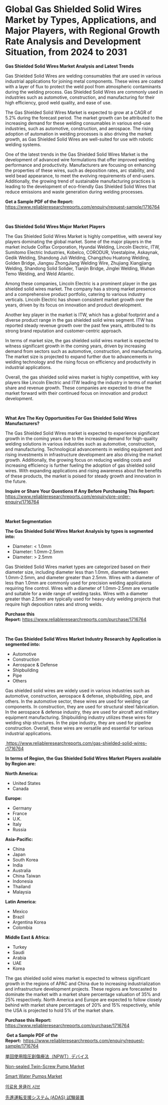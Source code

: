 <p><h1>Global Gas Shielded Solid Wires Market by Types, Applications, and Major Players, with Regional Growth Rate Analysis and Development Situation, from 2024 to 2031</h1></p><p><strong>Gas Shielded Solid Wires Market Analysis and Latest Trends</strong></p>
<p><p>Gas Shielded Solid Wires are welding consumables that are used in various industrial applications for joining metal components. These wires are coated with a layer of flux to protect the weld pool from atmospheric contaminants during the welding process. Gas Shielded Solid Wires are commonly used in industries such as automotive, construction, and manufacturing for their high efficiency, good weld quality, and ease of use.</p><p>The Gas Shielded Solid Wires Market is expected to grow at a CAGR of 5.2% during the forecast period. The market growth can be attributed to the increasing demand for these welding consumables in various end-use industries, such as automotive, construction, and aerospace. The rising adoption of automation in welding processes is also driving the market growth, as Gas Shielded Solid Wires are well-suited for use with robotic welding systems.</p><p>One of the latest trends in the Gas Shielded Solid Wires Market is the development of advanced wire formulations that offer improved welding performance and productivity. Manufacturers are focusing on enhancing the properties of these wires, such as deposition rates, arc stability, and weld bead appearance, to meet the evolving requirements of end-users. Additionally, the growing trend of sustainable manufacturing practices is leading to the development of eco-friendly Gas Shielded Solid Wires that reduce emissions and waste generation during welding processes.</p></p>
<p><strong>Get a Sample PDF of the Report:&nbsp;</strong> <a href="https://www.reliableresearchreports.com/enquiry/request-sample/1716764">https://www.reliableresearchreports.com/enquiry/request-sample/1716764</a></p>
<p>&nbsp;</p>
<p><strong>Gas Shielded Solid Wires Major Market Players</strong></p>
<p><p>The Gas Shielded Solid Wires Market is highly competitive, with several key players dominating the global market. Some of the major players in the market include Colfax Corporation, Hyundai Welding, Lincoln Electric, ITW, Sumitomo Electric Industries, Kobelco, CORODUR, Voestalpine, Askaynak, Gedik Welding, Shandong Juli Welding, Changzhou Huatong Welding, Golden Bridge, Jiangsu ZhongJiang Welding Wire, Zhujiang Xiangjiang Welding, Shandong Solid Solider, Tianjin Bridge, Jinglei Welding, Wuhan Temo Welding, and Weld Atlantic.</p><p>Among these companies, Lincoln Electric is a prominent player in the gas shielded solid wires market. The company has a strong market presence and a comprehensive product portfolio, catering to various industry verticals. Lincoln Electric has shown consistent market growth over the years, driven by its focus on innovation and product development.</p><p>Another key player in the market is ITW, which has a global footprint and a diverse product range in the gas shielded solid wires segment. ITW has reported steady revenue growth over the past few years, attributed to its strong brand reputation and customer-centric approach.</p><p>In terms of market size, the gas shielded solid wires market is expected to witness significant growth in the coming years, driven by increasing demand from sectors such as automotive, construction, and manufacturing. The market size is projected to expand further due to advancements in welding technology and the rising focus on efficiency and productivity in industrial applications.</p><p>Overall, the gas shielded solid wires market is highly competitive, with key players like Lincoln Electric and ITW leading the industry in terms of market share and revenue growth. These companies are expected to drive the market forward with their continued focus on innovation and product development.</p></p>
<p>&nbsp;</p>
<p><strong>What Are The Key Opportunities For Gas Shielded Solid Wires Manufacturers?</strong></p>
<p><p>The Gas Shielded Solid Wires market is expected to experience significant growth in the coming years due to the increasing demand for high-quality welding solutions in various industries such as automotive, construction, and manufacturing. Technological advancements in welding equipment and rising investments in infrastructure development are also driving the market growth. Additionally, the growing focus on reducing welding costs and increasing efficiency is further fueling the adoption of gas shielded solid wires. With expanding applications and rising awareness about the benefits of these products, the market is poised for steady growth and innovation in the future.</p></p>
<p><strong>Inquire or Share Your Questions If Any Before Purchasing This Report:</strong> <a href="https://www.reliableresearchreports.com/enquiry/pre-order-enquiry/1716764">https://www.reliableresearchreports.com/enquiry/pre-order-enquiry/1716764</a></p>
<p>&nbsp;</p>
<p><strong>Market Segmentation</strong></p>
<p><strong>The Gas Shielded Solid Wires Market Analysis by types is segmented into:</strong></p>
<p><ul><li>Diameter: < 1.0mm</li><li>Diameter: 1.0mm-2.5mm</li><li>Diameter: > 2.5mm</li></ul></p>
<p><p>Gas Shielded Solid Wires market types are categorized based on their diameter size, including diameter less than 1.0mm, diameter between 1.0mm-2.5mm, and diameter greater than 2.5mm. Wires with a diameter of less than 1.0mm are commonly used for precision welding applications requiring fine control. Wires with a diameter of 1.0mm-2.5mm are versatile and suitable for a wide range of welding tasks. Wires with a diameter greater than 2.5mm are typically used for heavy-duty welding projects that require high deposition rates and strong welds.</p></p>
<p><strong>Purchase this Report:&nbsp;</strong><a href="https://www.reliableresearchreports.com/purchase/1716764">https://www.reliableresearchreports.com/purchase/1716764</a></p>
<p>&nbsp;</p>
<p><strong>The Gas Shielded Solid Wires Market Industry Research by Application is segmented into:</strong></p>
<p><ul><li>Automotive</li><li>Construction</li><li>Aerospace & Defense</li><li>Shipbuilding</li><li>Pipe</li><li>Others</li></ul></p>
<p><p>Gas shielded solid wires are widely used in various industries such as automotive, construction, aerospace & defense, shipbuilding, pipe, and others. In the automotive sector, these wires are used for welding car components. In construction, they are used for structural steel fabrication. In the aerospace & defense industry, they are used for aircraft and military equipment manufacturing. Shipbuilding industry utilizes these wires for welding ship structures. In the pipe industry, they are used for pipeline construction. Overall, these wires are versatile and essential for various industrial applications.</p></p>
<p><a href="https://www.reliableresearchreports.com/gas-shielded-solid-wires-r1716764">&nbsp;https://www.reliableresearchreports.com/gas-shielded-solid-wires-r1716764</a></p>
<p><strong>In terms of Region, the Gas Shielded Solid Wires Market Players available by Region are:</strong></p>
<p>
    <p> <strong> North America: </strong>
        <ul>
            <li>United States</li>
            <li>Canada</li>
        </ul>
        </p> 
    <p> <strong> Europe: </strong>
        <ul>
            <li>Germany</li>
            <li>France</li>
            <li>U.K.</li>
            <li>Italy</li>
            <li>Russia</li>
        </ul>
        </p> 
    <p> <strong> Asia-Pacific: </strong>
        <ul>
            <li>China</li>
            <li>Japan</li>
            <li>South Korea</li>
            <li>India</li>
            <li>Australia</li>
            <li>China Taiwan</li>
            <li>Indonesia</li>
            <li>Thailand</li>
            <li>Malaysia</li>
        </ul>
        </p> 
    <p> <strong> Latin America: </strong>
        <ul>
            <li>Mexico</li>
            <li>Brazil</li>
            <li>Argentina Korea</li>
            <li>Colombia</li>
        </ul>
        </p> 
    <p> <strong> Middle East & Africa: </strong>
        <ul>
            <li>Turkey</li>
            <li>Saudi</li>
            <li>Arabia</li>
            <li>UAE</li>
            <li>Korea</li>
        </ul>
    </p>
    </p>
<p><p>The gas shielded solid wires market is expected to witness significant growth in the regions of APAC and China due to increasing industrialization and infrastructure development projects. These regions are forecasted to dominate the market with a market share percentage valuation of 35% and 25% respectively. North America and Europe are expected to follow closely behind with market share percentages of 20% and 15% respectively, while the USA is projected to hold 5% of the market share.</p></p>
<p><strong>Purchase this Report: </strong><a href="https://www.reliableresearchreports.com/purchase/1716764">https://www.reliableresearchreports.com/purchase/1716764</a></p>
<p>&nbsp;<strong>Get a Sample PDF of the Report:&nbsp;&nbsp;</strong><a href="https://www.reliableresearchreports.com/enquiry/request-sample/1716764">https://www.reliableresearchreports.com/enquiry/request-sample/1716764</a></p>
<p><strong></strong></p>
<p><p><a href="https://github.com/dadanedu33/Market-Research-Report-List-1/blob/main/8880982107398.md">単回使用陰圧創傷療法（NPWT）デバイス</a></p><p><a href="https://github.com/guneycigdem35/Market-Research-Report-List-3/blob/main/non-sealed-twin-screw-pump-market.md">Non-sealed Twin-Screw Pump Market</a></p><p><a href="https://github.com/biheemgalvinlouises6hokrh3h/Market-Research-Report-List-2/blob/main/smart-water-pumps-market.md">Smart Water Pumps Market</a></p><p><a href="https://github.com/novabrown3/Market-Research-Report-List-1/blob/main/5515897101575.md">의료용 몰큘러 시브</a></p><p><a href="https://github.com/zoetazuur/Market-Research-Report-List-1/blob/main/8246542107399.md">先進運転支援システム (ADAS) 試験装置</a></p></p>